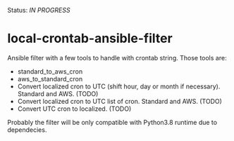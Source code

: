 Status: _IN PROGRESS_

# local-crontab-ansible-filter
Ansible filter with a few tools to handle with crontab string.
Those tools are:
- standard_to_aws_cron
- aws_to_standard_cron
- Convert localized cron to UTC (shift hour, day or month if necessary). Standard and AWS. (TODO)
- Convert localized cron to UTC list of cron. Standard and AWS. (TODO)
- Convert UTC cron to localized. (TODO)

Probably the filter will be only compatible with Python3.8 runtime due to dependecies.

